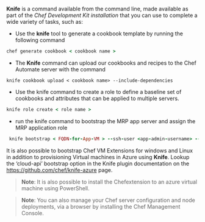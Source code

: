 

**Knife** is a command available from the command line, made available as part of the *Chef Development Kit installation* that  you can use to complete a wide variety of tasks, such as:


- Use the **knife** tool to generate a cookbook template by running the following command

```ruby
chef generate cookbook < cookbook name >

```

- The **Knife** command can upload our cookbooks and recipes to the Chef Automate server with the command

```
knife cookbook upload < cookbook name> --include-dependencies

```

- Use the knife command to create a role to define a baseline set of cookbooks and attributes that can be applied to multiple servers.

```ruby
knife role create < role name >
````

- run the knife command to bootstrap the MRP app server and assign the MRP application role 

```ruby
 knife bootstrap < FQDN-for-App-VM > --ssh-user <app-admin-username> --ssh-password <mrp-app-admin-password> --node-name  < node name > --run-list role[ < role you defined > ] --sudo --verbose

```

It is also possible to bootstrap Chef VM Extensions for windows and Linux in addition to provisioning Virtual machines in Azure using **Knife**. Lookup the ‘cloud-api’ bootstrap option in the Knife plugin documentation on the <a href="https://github.com/chef/knife-azure" target="_blank"><span style="color: #0066cc;" color="#0066cc">https://github.com/chef/knife-azure</span></a> page.

> **Note**: It is also possible to install the Chefextension to an azure virtual machine using PowerShell.

> **Note**: You can also manage your Chef server configuration and node deployments, via a browser by installing the Chef Management Console. 
